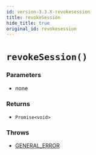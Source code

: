 ```yaml
---
id: version-3.3.X-revokesession
title: revokeSession
hide_title: true
original_id: revokesession
---
```


# ``revokeSession()``

### Parameters
- none

### Returns
- ``Promise<void>``

### Throws
- [GENERAL_ERROR](./../../errors/general_error)